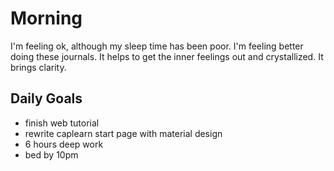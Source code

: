 # Morning 
I'm feeling ok, although my sleep time has been poor. I'm feeling better doing these journals. It helps to get the inner feelings out and crystallized. It brings clarity. 

## Daily Goals
- finish web tutorial
- rewrite caplearn start page with material design
- 6 hours deep work
- bed by 10pm 
